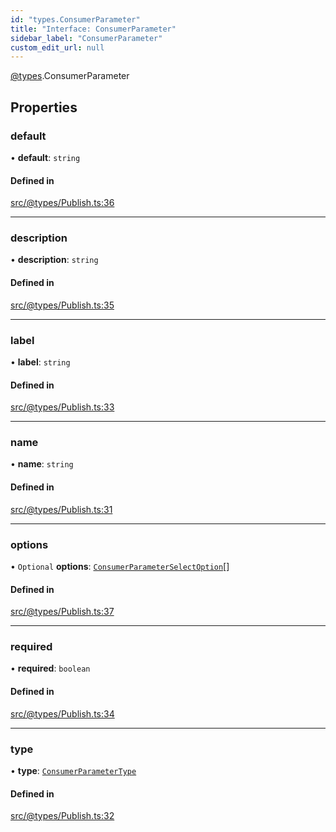 ```yaml
---
id: "types.ConsumerParameter"
title: "Interface: ConsumerParameter"
sidebar_label: "ConsumerParameter"
custom_edit_url: null
---
```


[@types](../modules/types.md).ConsumerParameter

## Properties

### default

• **default**: `string`

#### Defined in

[src/@types/Publish.ts:36](https://github.com/deltaDAO/nautilus/blob/a004a0b/src/@types/Publish.ts#L36)

___

### description

• **description**: `string`

#### Defined in

[src/@types/Publish.ts:35](https://github.com/deltaDAO/nautilus/blob/a004a0b/src/@types/Publish.ts#L35)

___

### label

• **label**: `string`

#### Defined in

[src/@types/Publish.ts:33](https://github.com/deltaDAO/nautilus/blob/a004a0b/src/@types/Publish.ts#L33)

___

### name

• **name**: `string`

#### Defined in

[src/@types/Publish.ts:31](https://github.com/deltaDAO/nautilus/blob/a004a0b/src/@types/Publish.ts#L31)

___

### options

• `Optional` **options**: [`ConsumerParameterSelectOption`](../modules/types.md#consumerparameterselectoption)[]

#### Defined in

[src/@types/Publish.ts:37](https://github.com/deltaDAO/nautilus/blob/a004a0b/src/@types/Publish.ts#L37)

___

### required

• **required**: `boolean`

#### Defined in

[src/@types/Publish.ts:34](https://github.com/deltaDAO/nautilus/blob/a004a0b/src/@types/Publish.ts#L34)

___

### type

• **type**: [`ConsumerParameterType`](../modules/types.md#consumerparametertype)

#### Defined in

[src/@types/Publish.ts:32](https://github.com/deltaDAO/nautilus/blob/a004a0b/src/@types/Publish.ts#L32)
